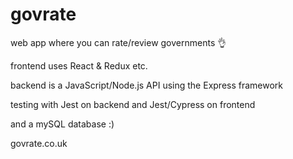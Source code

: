 # govrate

web app where you can rate/review governments 👌

frontend uses React & Redux etc.

backend is a JavaScript/Node.js API using the Express framework

testing with Jest on backend and Jest/Cypress on frontend

and a mySQL database :)

govrate.co.uk

